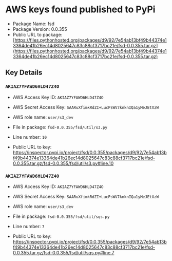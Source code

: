# AWS keys found published to PyPi

* Package Name: fsd
* Package Version: 0.0.355
* Public URL to package: [https://files.pythonhosted.org/packages/d9/92/7e54ab13bf49b44374e13364de41b26ec14d8025647c83c88cf3717bc21e/fsd-0.0.355.tar.gz](https://files.pythonhosted.org/packages/d9/92/7e54ab13bf49b44374e13364de41b26ec14d8025647c83c88cf3717bc21e/fsd-0.0.355.tar.gz)

## Key Details

### `AKIAZ7YFAWD6HLD47Z4O`

* AWS Access Key ID: `AKIAZ7YFAWD6HLD47Z4O`
* AWS Secret Access Key: `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` 
* AWS role name: `user/s3_dev`
* File in package: `fsd-0.0.355/fsd/util/s3.py`
* Line number: `10`

* Public URL to key: https://inspector.pypi.io/project/fsd/0.0.355/packages/d9/92/7e54ab13bf49b44374e13364de41b26ec14d8025647c83c88cf3717bc21e/fsd-0.0.355.tar.gz/fsd-0.0.355/fsd/util/s3.py#line.10



### `AKIAZ7YFAWD6HLD47Z4O`

* AWS Access Key ID: `AKIAZ7YFAWD6HLD47Z4O`
* AWS Secret Access Key: `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` 
* AWS role name: `user/s3_dev`
* File in package: `fsd-0.0.355/fsd/util/sqs.py`
* Line number: `7`

* Public URL to key: https://inspector.pypi.io/project/fsd/0.0.355/packages/d9/92/7e54ab13bf49b44374e13364de41b26ec14d8025647c83c88cf3717bc21e/fsd-0.0.355.tar.gz/fsd-0.0.355/fsd/util/sqs.py#line.7


